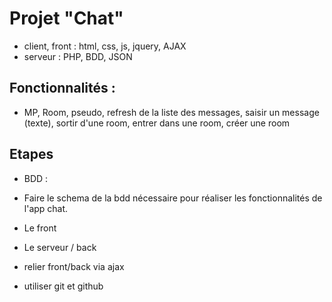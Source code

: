 # Projet "Chat"
- client, front : html, css, js, jquery, AJAX
- serveur : PHP, BDD, JSON

## Fonctionnalités : 
* MP, Room, pseudo, refresh de la liste des messages, saisir un message (texte), sortir d'une room, entrer dans une room, créer une room

## Etapes
* BDD : 
- Faire le schema de la bdd nécessaire pour réaliser les fonctionnalités de l'app chat.

* Le front

* Le serveur / back

* relier front/back via ajax

* utiliser git et github
